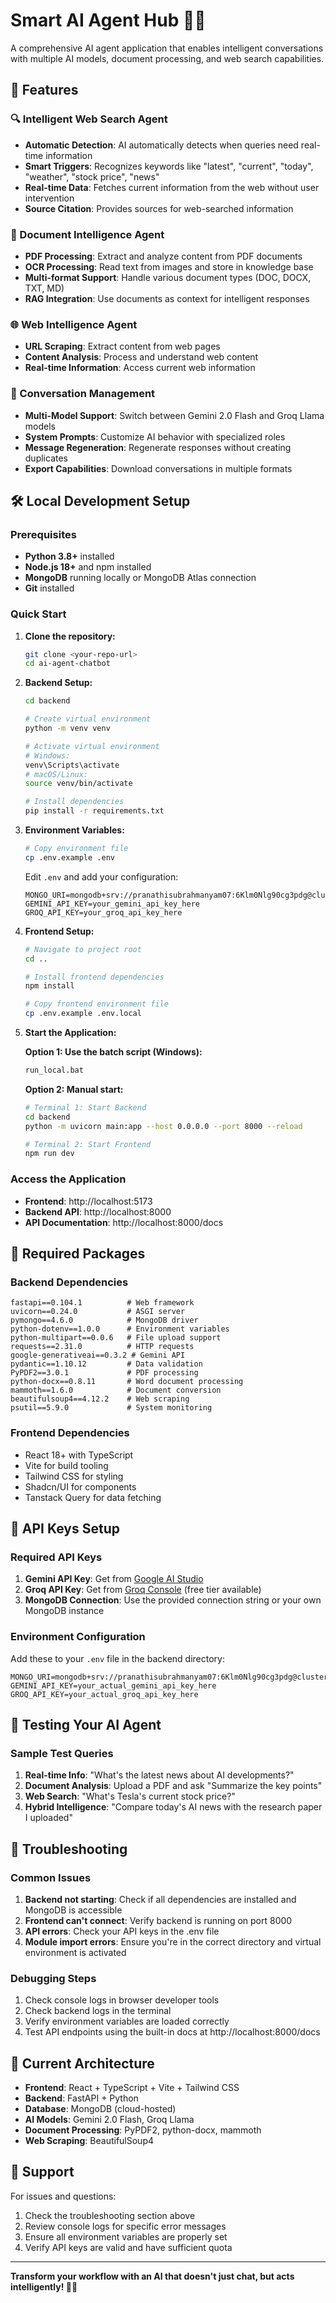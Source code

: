 
# Smart AI Agent Hub 🤖✨

A comprehensive AI agent application that enables intelligent conversations with multiple AI models, document processing, and web search capabilities.

## 🚀 Features

### 🔍 Intelligent Web Search Agent
- **Automatic Detection**: AI automatically detects when queries need real-time information
- **Smart Triggers**: Recognizes keywords like "latest", "current", "today", "weather", "stock price", "news"
- **Real-time Data**: Fetches current information from the web without user intervention
- **Source Citation**: Provides sources for web-searched information

### 📄 Document Intelligence Agent
- **PDF Processing**: Extract and analyze content from PDF documents
- **OCR Processing**: Read text from images and store in knowledge base
- **Multi-format Support**: Handle various document types (DOC, DOCX, TXT, MD)
- **RAG Integration**: Use documents as context for intelligent responses

### 🌐 Web Intelligence Agent
- **URL Scraping**: Extract content from web pages
- **Content Analysis**: Process and understand web content
- **Real-time Information**: Access current web information

### 💬 Conversation Management
- **Multi-Model Support**: Switch between Gemini 2.0 Flash and Groq Llama models
- **System Prompts**: Customize AI behavior with specialized roles
- **Message Regeneration**: Regenerate responses without creating duplicates
- **Export Capabilities**: Download conversations in multiple formats

## 🛠️ Local Development Setup

### Prerequisites
- **Python 3.8+** installed
- **Node.js 18+** and npm installed
- **MongoDB** running locally or MongoDB Atlas connection
- **Git** installed

### Quick Start

1. **Clone the repository:**
   ```bash
   git clone <your-repo-url>
   cd ai-agent-chatbot
   ```

2. **Backend Setup:**
   ```bash
   cd backend
   
   # Create virtual environment
   python -m venv venv
   
   # Activate virtual environment
   # Windows:
   venv\Scripts\activate
   # macOS/Linux:
   source venv/bin/activate
   
   # Install dependencies
   pip install -r requirements.txt
   ```

3. **Environment Variables:**
   ```bash
   # Copy environment file
   cp .env.example .env
   ```
   
   Edit `.env` and add your configuration:
   ```
   MONGO_URI=mongodb+srv://pranathisubrahmanyam07:6Klm0Nlg90cg3pdg@cluster0.cacx9au.mongodb.net/
   GEMINI_API_KEY=your_gemini_api_key_here
   GROQ_API_KEY=your_groq_api_key_here
   ```

4. **Frontend Setup:**
   ```bash
   # Navigate to project root
   cd ..
   
   # Install frontend dependencies
   npm install
   
   # Copy frontend environment file
   cp .env.example .env.local
   ```

5. **Start the Application:**
   
   **Option 1: Use the batch script (Windows):**
   ```bash
   run_local.bat
   ```
   
   **Option 2: Manual start:**
   ```bash
   # Terminal 1: Start Backend
   cd backend
   python -m uvicorn main:app --host 0.0.0.0 --port 8000 --reload
   
   # Terminal 2: Start Frontend
   npm run dev
   ```

### Access the Application
- **Frontend**: http://localhost:5173
- **Backend API**: http://localhost:8000
- **API Documentation**: http://localhost:8000/docs

## 🔧 Required Packages

### Backend Dependencies
```
fastapi==0.104.1          # Web framework
uvicorn==0.24.0           # ASGI server
pymongo==4.6.0            # MongoDB driver
python-dotenv==1.0.0      # Environment variables
python-multipart==0.0.6   # File upload support
requests==2.31.0          # HTTP requests
google-generativeai==0.3.2 # Gemini API
pydantic==1.10.12         # Data validation
PyPDF2==3.0.1             # PDF processing
python-docx==0.8.11       # Word document processing
mammoth==1.6.0            # Document conversion
beautifulsoup4==4.12.2    # Web scraping
psutil==5.9.0             # System monitoring
```

### Frontend Dependencies
- React 18+ with TypeScript
- Vite for build tooling
- Tailwind CSS for styling
- Shadcn/UI for components
- Tanstack Query for data fetching

## 🔑 API Keys Setup

### Required API Keys
1. **Gemini API Key**: Get from [Google AI Studio](https://aistudio.google.com/)
2. **Groq API Key**: Get from [Groq Console](https://console.groq.com/) (free tier available)
3. **MongoDB Connection**: Use the provided connection string or your own MongoDB instance

### Environment Configuration
Add these to your `.env` file in the backend directory:
```
MONGO_URI=mongodb+srv://pranathisubrahmanyam07:6Klm0Nlg90cg3pdg@cluster0.cacx9au.mongodb.net/
GEMINI_API_KEY=your_actual_gemini_api_key_here
GROQ_API_KEY=your_actual_groq_api_key_here
```

## 🧪 Testing Your AI Agent

### Sample Test Queries
1. **Real-time Info**: "What's the latest news about AI developments?"
2. **Document Analysis**: Upload a PDF and ask "Summarize the key points"
3. **Web Search**: "What's Tesla's current stock price?"
4. **Hybrid Intelligence**: "Compare today's AI news with the research paper I uploaded"

## 🚧 Troubleshooting

### Common Issues
1. **Backend not starting**: Check if all dependencies are installed and MongoDB is accessible
2. **Frontend can't connect**: Verify backend is running on port 8000
3. **API errors**: Check your API keys in the .env file
4. **Module import errors**: Ensure you're in the correct directory and virtual environment is activated

### Debugging Steps
1. Check console logs in browser developer tools
2. Check backend logs in the terminal
3. Verify environment variables are loaded correctly
4. Test API endpoints using the built-in docs at http://localhost:8000/docs

## 📱 Current Architecture

- **Frontend**: React + TypeScript + Vite + Tailwind CSS
- **Backend**: FastAPI + Python
- **Database**: MongoDB (cloud-hosted)
- **AI Models**: Gemini 2.0 Flash, Groq Llama
- **Document Processing**: PyPDF2, python-docx, mammoth
- **Web Scraping**: BeautifulSoup4

## 🤝 Support

For issues and questions:
1. Check the troubleshooting section above
2. Review console logs for specific error messages
3. Ensure all environment variables are properly set
4. Verify API keys are valid and have sufficient quota

---

**Transform your workflow with an AI that doesn't just chat, but acts intelligently! 🚀✨**
